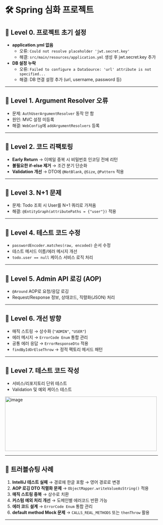 # 🛠️ Spring 심화 프로젝트

## 📌 Level 0. 프로젝트 초기 설정
- **application.yml 없음**
    - 오류: `Could not resolve placeholder 'jwt.secret.key'`
    - 해결: `src/main/resources/application.yml` 생성 후 jwt.secret.key 추가
- **DB 설정 누락**
    - 오류: `Failed to configure a DataSource: 'url' attribute is not specified...`
    - 해결: DB 연결 설정 추가 (url, username, password 등)

---

## 📌 Level 1. Argument Resolver 오류
- 문제: `AuthUserArgumentResolver` 동작 안 함
- 원인: MVC 설정 미등록
- 해결: `WebConfig`에 `addArgumentResolvers` 등록

---

## 📌 Level 2. 코드 리팩토링
- **Early Return** → 이메일 중복 시 비밀번호 인코딩 전에 리턴
- **불필요한 if-else 제거** → 조건 분기 단순화
- **Validation 개선** → DTO에 `@NotBlank`, `@Size`, `@Pattern` 적용

---

## 📌 Level 3. N+1 문제
- 문제: Todo 조회 시 User를 N+1 쿼리로 가져옴
- 해결: `@EntityGraph(attributePaths = {"user"})` 적용

---

## 📌 Level 4. 테스트 코드 수정
- `passwordEncoder.matches(raw, encoded)` 순서 수정
- 테스트 메서드 이름/에러 메시지 개선
- `todo.user == null` 케이스 서비스 로직 처리

---

## 📌 Level 5. Admin API 로깅 (AOP)
- `@Around` AOP로 요청/응답 로깅
- Request/Response 정보, 상태코드, 직렬화(JSON) 처리

---

## 📌 Level 6. 개선 방향
- 매직 스트링 → 상수화 (`"ADMIN"`, `"USER"`)
- 에러 메시지 → `ErrorCode Enum` 통합 관리
- 공통 에러 응답 → `ErrorResponseDto` 적용
- `findByIdOrElseThrow` → 정적 팩토리 메서드 패턴

---

## 📌 Level 7. 테스트 코드 작성
- 서비스/리포지토리 단위 테스트
- Validation 및 예외 케이스 테스트
<img width="500" height="180" alt="image" src="https://github.com/user-attachments/assets/6855a3f2-5175-40ca-bc14-67590a474edf" />

---

## 🐞 트러블슈팅 사례
1. **IntelliJ 테스트 실패** → 경로에 한글 포함 → 영어 경로로 변경
2. **AOP 로깅 DTO 직렬화 문제** → `ObjectMapper.writeValueAsString()` 적용
3. **매직 스트링 중복** → 상수로 치환
4. **커스텀 예외 처리 개선** → 도메인별 에러코드 반환 가능
5. **에러 코드 설계** → `ErrorCode Enum` 통합 관리
6. **default method Mock 문제** → `CALLS_REAL_METHODS` 또는 `thenThrow` 활용

---
